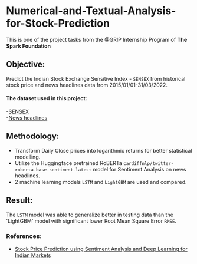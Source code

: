# Numerical-and-Textual-Analysis-for-Stock-Prediction
This is one of the project tasks from the @GRIP Internship Program of **The Spark Foundation**

## Objective:
Predict the Indian Stock Exchange Sensitive Index - `SENSEX` from historical stock price and news headlines data from 2015/01/01-31/03/2022.  
#### The dataset used in this project:  
-[SENSEX](https://www.bing.com/search?q=sensex+yahoo+finance&aqs=edge.1.0j69i59j0l6j69i64.4119j0j1&FORM=ANAB01&PC=EDGEDBB)  
-[News headlines](https://bit.ly/36fFPI6)

## Methodology:
- Transform Daily Close prices into logarithmic returns for better statistical modelling.
- Utilize the Huggingface pretrained RoBERTa `cardiffnlp/twitter-roberta-base-sentiment-latest` model for Sentiment Analysis on news headlines.
- 2 machine learning models `LSTM` and `LightGBM` are used and compared.  

## Result:
The `LSTM` model was able to generalize better in testing data than the 'LightGBM' model with significant lower Root Mean Square Error `RMSE`.  

### References:
- [Stock Price Prediction using Sentiment Analysis and Deep Learning for Indian Markets](https://arxiv.org/abs/2204.05783) 

